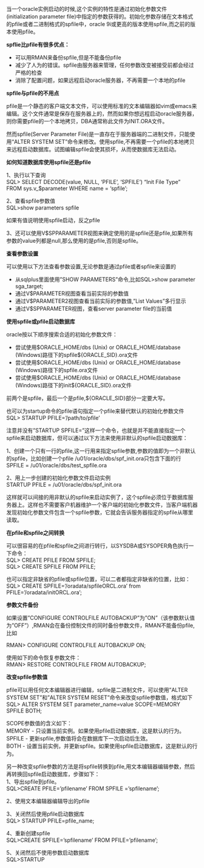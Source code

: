 

当一个oracle实例启动的时候,这个实例的特性是通过初始化参数文件(initialization parameter file)中指定的参数获得的。初始化参数存储在文本格式的pfile或者二进制格式的spfile中，oracle 9i或更高的版本使用spfile,而之前的版本使用pfile。

**spflie比pfile有很多优点：**

- 可以用RMAN来备份spfile,但是不能备份pfile
- 减少了人为的错误。spfile由服务器来管理，任何参数改变被接受前都会经过严格的检查
- 消除了配置问题，如果远程启动oracle服务器，不再需要一个本地的pfile

**spfile与pfile的不用点**

pfile是一个静态的客户端文本文件，可以使用标准的文本编辑器如vim或emacs来编辑。这个文件通常是保存在服务器上的，然而如果你想远程启动oracle服务器，则你需要pfile的一个本地拷贝，DBA通常称此文件为INIT.ORA文件。

然而spfile(Server Parameter File)是一直存在于服务器端的二进制文件，只能使用“ALTER SYSTEM SET”命令来修改。使用spfile,不再需要一个pfile的本地拷贝来远程启动数据库。试图编辑spfile会使其损坏，从而使数据库无法启动。

**如何知道数据库使用spfile还是pfile**

1、执行以下查询  
SQL\> SELECT DECODE(value, NULL, ‘PFILE’, ‘SPFILE’) “Init File Type”  
FROM sys.v\_\$parameter WHERE name \= ‘spfile’;

2、查看spfile参数值  
SQL\>show parameters spfile

如果有值说明使用spfile启动，反之pfile

3、还可以使用V\$SPPARAMETER视图来确定使用的是spfile还是pfile,如果所有参数的value列都是null,那么使用的是pfile,否则是spfile。

**查看参数设置**

可以使用以下方法查看参数设置,无论参数是通过pfile或者spfile来设置的

- 从sqlplus里面使用”SHOW PARAMETERS”命令,比如SQL\>show parameter sga\_target;
- 通过V\$PARAMETER视图查看当前实际的参数值
- 通过V\$PARAMETER2视图查看当前实际的参数值,”List Values”多行显示
- 通过V\$SPPARAMETER视图，查看server parameter file的当前值

**使用spfile或pfile启动数据库**

oracle按以下顺序搜索合适的初始化参数文件：

- 尝试使用\$ORACLE\_HOME/dbs (Unix) or ORACLE\_HOME/database (Windows)路径下的spfile\${ORACLE\_SID}.ora文件
- 尝试使用\$ORACLE\_HOME/dbs (Unix) or ORACLE\_HOME/database (Windows)路径下的spfile.ora文件
- 尝试使用\$ORACLE\_HOME/dbs (Unix) or ORACLE\_HOME/database (Windows)路径下的init\${ORACLE\_SID}.ora文件

前两个是spfile，最后一个是pfile,\${ORACLE\_SID}部分一定要大写。

也可以为startup命令的pfile语句指定一个pfile来替代默认的初始化参数文件  
SQL\> STARTUP PFILE\=’/path/to/pfile’

注意并没有”STARTUP SPFILE\=”这样一个命令，也就是并不能直接指定一个spfile来启动数据库，但可以通过以下方法来使用非默认的spfile启动数据库：

1、创建一个只有一行的pfile,这一行用来指定spfile参数,参数的值即为一个非默认的spfile，比如创建一个pfile /u01/oracle/dbs/spf\_init.ora只包含下面的行  
SPFILE \= /u01/oracle/dbs/test\_spfile.ora

2、用上一步创建的初始化参数文件启动实例  
STARTUP PFILE \= /u01/oracle/dbs/spf\_init.ora

这样就可以间接的用非默认的spfile来启动实例了，这个spfile必须位于数据库服务器上。这样也不需要客户机器维护一个客户端的初始化参数文件，当客户端机器发现初始化参数文件包含一个spfile参数，它就会告诉服务器指定的spfile从哪里读取。

**在pfile和spfile之间转换**

可以很容易的在pfile和spfile之间进行转行，以SYSDBA或SYSOPER角色执行一下命令：  
SQL\> CREATE PFILE FROM SPFILE;  
SQL\> CREATE SPFILE FROM PFILE;

也可以指定非缺省的pfile或spfile位置，可以二者都指定非缺省的位置，比如：  
SQL\> CREATE SPFILE\=’/oradata/spfileORCL.ora’ from PFILE\=’/oradata/initORCL.ora’;

**参数文件备份**

如果设置”CONFIGURE CONTROLFILE AUTOBACKUP”为”ON”（该参数默认值为”OFF”）,RMAN会在备份控制文件的同时备份参数文件，RMAN不能备份pfile,比如

RMAN\> CONFIGURE CONTROLFILE AUTOBACKUP ON;

使用如下的命令恢复参数文件：  
RMAN\> RESTORE CONTROLFILE FROM AUTOBACKUP;

**改变spfile参数值**

pfile可以用任何文本编辑器进行编辑，spfile是二进制文件，可以使用”ALTER SYSTEM SET”和”ALTER SYSTEM RESET”命令来改变spfile参数值，格式如下  
SQL\> ALTER SYSTEM SET parameter\_name\=value SCOPE\=MEMORY SPFILE BOTH;

SCOPE参数值的含义如下：  
MEMORY - 只设置当前实例。如果使用pfile启动数据库，这是默认的行为。  
SPFILE - 更新spfile,参数值将会在数据库下一次启动后生效。  
BOTH - 设置当前实例，并更新spfile。如果使用spfile启动数据库，这是默认的行为。

另一种改变spfile参数的方法是将spfile转换到pfile,用文本编辑器编辑参数，然后再转换回spfile启动数据库，步骤如下：  
1、导出spfile到pfile。  
SQL\>CREATE PFILE\=’pfilename’ FROM SPFILE \=’spfilename’;

2、使用文本编辑器编辑导出的pfile

3、关闭然后使用pfile启动数据库  
SQL\> STARTUP PFILE\=pfile\_name;

4、重新创建spfile  
SQL\>CREATE SPFILE\=’spfilename’ FROM PFILE\=’pfilename’;

5、关闭然后不使用参数启动数据库  
SQL\>STARTUP
